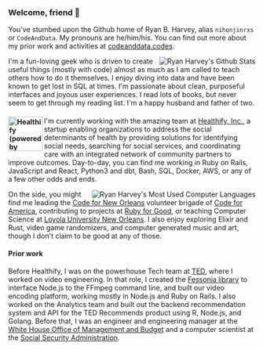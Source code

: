 ### Welcome, friend :wave:

You've stumbed upon the Github home of Ryan B. Harvey, alias `nihonjinrxs` or `CodeAndData`. My pronouns are he/him/his. You can find out more about my prior work and activities at [codeanddata.codes](https://codeanddata.codes).

<img align="right" src="https://github-readme-stats.vercel.app/api?username=nihonjinrxs&theme=tokyonight&show_icons=true&count_private=true" alt="Ryan Harvey's Github Stats"/>

I'm a fun-loving geek who is driven to create useful things (mostly with code) almost as much as I am called to teach others how to do it themselves. I enjoy diving into data and have been known to get lost in SQL at times. I'm passionate about clean, purposeful interfaces and joyous user experiences. I read lots of books, but never seem to get through my reading list. I'm a happy husband and father of two.

#### <a href="https://healthify.us"><img align="left" height="70" alt="Healthify (powered by WellSky) Logo" src="https://www.healthify.us/hubfs/Healthify_WellSky_Color_RGB.svg"/></a>
I'm currently working with the amazing team at [Healthify, Inc.](https://healthify.us), a startup enabling organizations to address the social determinants of health by providing solutions for identifying social needs, searching for social services, and coordinating care with an integrated network of community partners to improve outcomes. Day-to-day, you can find me working in Ruby on Rails, JavaScript and React, Python3 and dbt, Bash, SQL, Docker, AWS, or any of a few other odds and ends.

<img align="right" src="https://github-readme-stats.vercel.app/api/top-langs?username=nihonjinrxs&theme=tokyonight&langs_count=6&layout=compact&count_private=true&hide=HTML,CSS,C%23" alt="Ryan Harvey's Most Used Computer Languages"/>

On the side, you might find me leading the [Code for New Orleans](https://codeforneworleans.org) volunteer brigade of [Code for America](https://codeforamerica.org), contributing to projects at [Ruby for Good](https://rubyforgood.org/), or teaching Computer Science at [Loyola University New Orleans](https://www.loyno.edu/academics/colleges/college-arts-sciences/computer-science). I also enjoy exploring Elixir and Rust, video game randomizers, and computer generated music and art, though I don't claim to be good at any of those.

#### **Prior work**

Before Healthify, I was on the powerhouse Tech team at [TED](https://www.ted.com), where I worked on video engineering. In that role, I created the [Fessonia library](https://npmjs.com/package/@tedconf/fessonia) to interface Node.js to the FFmpeg command line, and built our video encoding platform, working mostly in Node.js and Ruby on Rails. I also worked on the Analytics team and built out the backend recommendation system and API for the TED Recommends product using R, Node.js, and Golang. Before that, I was an engineer and engineering manager at the [White House Office of Management and Budget](https://www.whitehouse.gov/omb/) and a computer scientist at the [Social Security Administration](https://socialsecurity.gov).

<!--
**nihonjinrxs/nihonjinrxs** is a ✨ _special_ ✨ repository because its `README.md` (this file) appears on your GitHub profile.

Here are some ideas to get you started:

- 🔭 I’m currently working on ...
- 🌱 I’m currently learning ...
- 👯 I’m looking to collaborate on ...
- 🤔 I’m looking for help with ...
- 💬 Ask me about ...
- 📫 How to reach me: ...
- 😄 Pronouns: ...
- ⚡ Fun fact: ...
-->
